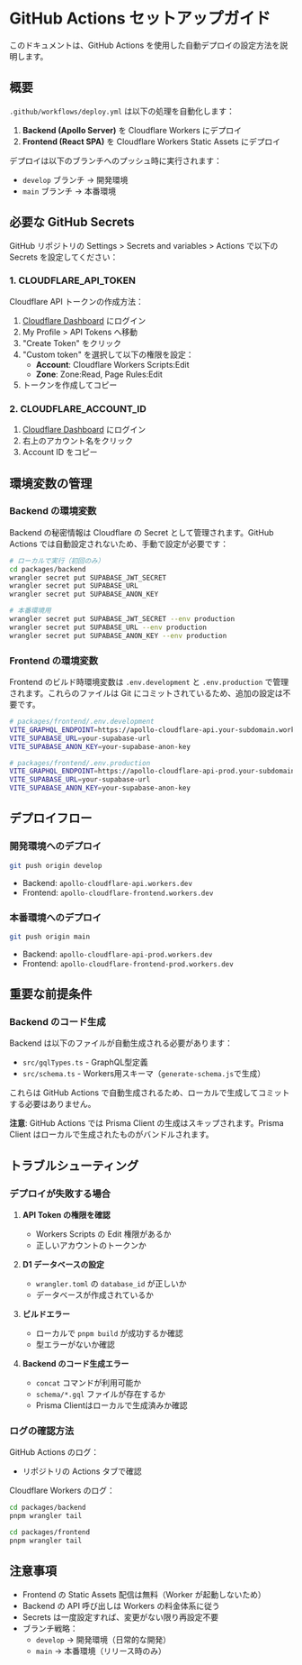 # GitHub Actions セットアップガイド

このドキュメントは、GitHub Actions を使用した自動デプロイの設定方法を説明します。

## 概要

`.github/workflows/deploy.yml` は以下の処理を自動化します：

1. **Backend (Apollo Server)** を Cloudflare Workers にデプロイ
2. **Frontend (React SPA)** を Cloudflare Workers Static Assets にデプロイ

デプロイは以下のブランチへのプッシュ時に実行されます：

- `develop` ブランチ → 開発環境
- `main` ブランチ → 本番環境

## 必要な GitHub Secrets

GitHub リポジトリの Settings > Secrets and variables > Actions で以下の Secrets を設定してください：

### 1. CLOUDFLARE_API_TOKEN

Cloudflare API トークンの作成方法：

1. [Cloudflare Dashboard](https://dash.cloudflare.com/) にログイン
2. My Profile > API Tokens へ移動
3. "Create Token" をクリック
4. "Custom token" を選択して以下の権限を設定：
   - **Account**: Cloudflare Workers Scripts:Edit
   - **Zone**: Zone:Read, Page Rules:Edit
5. トークンを作成してコピー

### 2. CLOUDFLARE_ACCOUNT_ID

1. [Cloudflare Dashboard](https://dash.cloudflare.com/) にログイン
2. 右上のアカウント名をクリック
3. Account ID をコピー

## 環境変数の管理

### Backend の環境変数

Backend の秘密情報は Cloudflare の Secret として管理されます。GitHub Actions では自動設定されないため、手動で設定が必要です：

```bash
# ローカルで実行（初回のみ）
cd packages/backend
wrangler secret put SUPABASE_JWT_SECRET
wrangler secret put SUPABASE_URL
wrangler secret put SUPABASE_ANON_KEY

# 本番環境用
wrangler secret put SUPABASE_JWT_SECRET --env production
wrangler secret put SUPABASE_URL --env production
wrangler secret put SUPABASE_ANON_KEY --env production
```

### Frontend の環境変数

Frontend のビルド時環境変数は `.env.development` と `.env.production` で管理されます。これらのファイルは Git にコミットされているため、追加の設定は不要です。

```bash
# packages/frontend/.env.development
VITE_GRAPHQL_ENDPOINT=https://apollo-cloudflare-api.your-subdomain.workers.dev/graphql
VITE_SUPABASE_URL=your-supabase-url
VITE_SUPABASE_ANON_KEY=your-supabase-anon-key

# packages/frontend/.env.production
VITE_GRAPHQL_ENDPOINT=https://apollo-cloudflare-api-prod.your-subdomain.workers.dev/graphql
VITE_SUPABASE_URL=your-supabase-url
VITE_SUPABASE_ANON_KEY=your-supabase-anon-key
```

## デプロイフロー

### 開発環境へのデプロイ

```bash
git push origin develop
```

- Backend: `apollo-cloudflare-api.workers.dev`
- Frontend: `apollo-cloudflare-frontend.workers.dev`

### 本番環境へのデプロイ

```bash
git push origin main
```

- Backend: `apollo-cloudflare-api-prod.workers.dev`
- Frontend: `apollo-cloudflare-frontend-prod.workers.dev`

## 重要な前提条件

### Backend のコード生成

Backend は以下のファイルが自動生成される必要があります：

- `src/gqlTypes.ts` - GraphQL型定義
- `src/schema.ts` - Workers用スキーマ（`generate-schema.js`で生成）

これらは GitHub Actions で自動生成されるため、ローカルで生成してコミットする必要はありません。

**注意**: GitHub Actions では Prisma Client の生成はスキップされます。Prisma Client はローカルで生成されたものがバンドルされます。

## トラブルシューティング

### デプロイが失敗する場合

1. **API Token の権限を確認**

   - Workers Scripts の Edit 権限があるか
   - 正しいアカウントのトークンか

2. **D1 データベースの設定**

   - `wrangler.toml` の `database_id` が正しいか
   - データベースが作成されているか

3. **ビルドエラー**

   - ローカルで `pnpm build` が成功するか確認
   - 型エラーがないか確認

4. **Backend のコード生成エラー**
   - `concat` コマンドが利用可能か
   - `schema/*.gql` ファイルが存在するか
   - Prisma Clientはローカルで生成済みか確認

### ログの確認方法

GitHub Actions のログ：

- リポジトリの Actions タブで確認

Cloudflare Workers のログ：

```bash
cd packages/backend
pnpm wrangler tail

cd packages/frontend
pnpm wrangler tail
```

## 注意事項

- Frontend の Static Assets 配信は無料（Worker が起動しないため）
- Backend の API 呼び出しは Workers の料金体系に従う
- Secrets は一度設定すれば、変更がない限り再設定不要
- ブランチ戦略：
  - `develop` → 開発環境（日常的な開発）
  - `main` → 本番環境（リリース時のみ）

